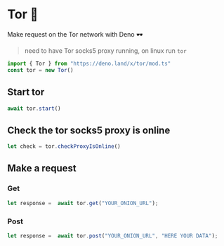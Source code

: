 # Tor 🧅
Make request on the Tor network with Deno 🕶

> need to have Tor socks5 proxy running, on linux run `tor`

```ts
import { Tor } from "https://deno.land/x/tor/mod.ts"
const tor = new Tor()
```

## Start tor
```ts
await tor.start()
```


## Check the tor socks5 proxy is online
```ts
let check = tor.checkProxyIsOnline()
```

## Make a request
### Get
```ts
let response =  await tor.get("YOUR_ONION_URL");
```
### Post
```ts
let response =  await tor.post("YOUR_ONION_URL", "HERE YOUR DATA");
```